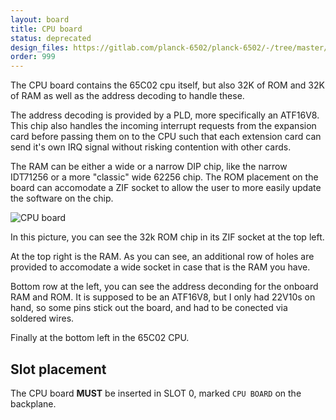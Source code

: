 ```yaml
---
layout: board
title: CPU board
status: deprecated
design_files: https://gitlab.com/planck-6502/planck-6502/-/tree/master/Hardware/proc_board
order: 999
---
```


The CPU board contains the 65C02 cpu itself, but also 32K of ROM and 32K of RAM as well as the address decoding to handle these.

The address decoding is provided by a PLD, more specifically an ATF16V8. This chip also handles the incoming interrupt requests from the expansion card before passing them on to the CPU such that each extension card can send it's own IRQ signal without risking contention with other cards.

The RAM can be either a wide or a narrow DIP chip, like the narrow IDT71256 or a more "classic" wide 62256 chip.
The ROM placement on the board can accomodate a ZIF socket to allow the user to more easily update the software on the chip.

![CPU board](/img/cpu_board.jpg)

In this picture, you can see the 32k ROM chip in its ZIF socket at the top left.

At the top right is the RAM. As you can see, an additional row of holes are provided to accomodate a wide socket in case that is the RAM you have.

Bottom row at the left, you can see the address deconding for the onboard RAM and ROM. It is supposed to be an ATF16V8, but I only had 22V10s on hand, so some pins stick out the board, and had to be conected via soldered wires.

Finally at the bottom left in the 65C02 CPU.

## Slot placement

The CPU board **MUST** be inserted in SLOT 0, marked `CPU BOARD` on the backplane.